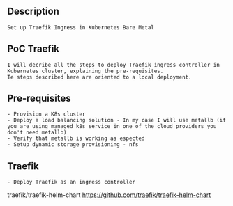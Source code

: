 

## Description
    Set up Traefik Ingress in Kubernetes Bare Metal


## PoC Traefik
    I will decribe all the steps to deploy Traefik ingress controller in Kubernetes cluster, explaining the pre-requisites. 
    Te steps described here are oriented to a local deployment.
    
## Pre-requisites      
    - Provision a K8s cluster
    - Deploy a load balancing solution - In my case I will use metallb (if you are using managed k8s service in one of the cloud providers you don't need metallb)
    - Verify that metallb is working as espected
    - Setup dynamic storage provisioning - nfs


## Traefik
    - Deploy Traefik as an ingress controller



traefik/traefik-helm-chart
    https://github.com/traefik/traefik-helm-chart